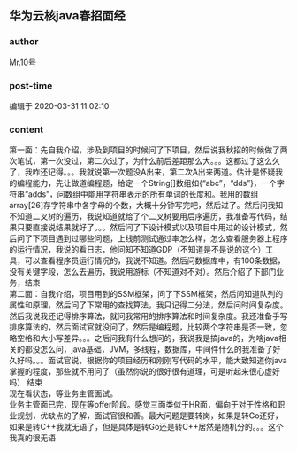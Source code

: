 ## 华为云核java春招面经
### author 
Mr.10号
### post-time 

编辑于  2020-03-31 11:02:10
### content 
<div class="post-topic-des nc-post-content">
 <div>
  第一面：先自我介绍，涉及到项目的时候问了下项目，然后说我秋招的时候做了两次笔试，第一次没过，第二次过了，为什么前后差距那么大。。。这都过了这么久了，我咋还记得。。。我就说第一次题没A出来，第二次A出来两道。估计是怀疑我的编程能力，先让做道编程题，给定一个String[]数组如{“abc”，“dds”}，一个字符串“adds”，问数组中能用字符串表示的所有单词的长度和。我用的数组array[26]存字符串中各字母的个数，大概十分钟写完吧，然后过了。然后问我知不知道二叉树的遍历，我说知道就给了个二叉树要用后序遍历，我准备写代码，结果只要直接说结果就好了。。。然后问了下设计模式以及项目中用过的设计模式，然后问了下项目遇到过哪些问题，上线前测试通过率怎么样，怎么查看服务器上程序的运行情况，我说的看日志，他问知不知道GDP（不知道是不是说的这个）工具，可以查看程序员运行情况的，我说不知道。然后问数据库中，有100条数据，没有关键字段，怎么去遍历，我说用游标（不知道对不对）。然后介绍了下部门业务，结束
 </div>
 <div>
  第二面：自我介绍，项目用到的SSM框架，问了下SSM框架，然后问知道队列的属性和原理，然后问了下常用的查找算法，我只记得二分法，然后问时间复杂度。然后我说我还记得排序算法，就问我常用的排序算法和时间复杂度。我还准备手写排序算法的，然后面试官就没问了。然后是编程题，比较两个字符串是否一致，忽略空格和大小写差异。。。之后问我有什么想问的，我说我是搞java的，为啥java相关的都没怎么问，java基础，JVM，多线程，数据库，中间件什么的我准备了好久好吗。。。面试官说，根据你的项目经历和刚刚写代码的水平，能大致知道你java掌握的程度，那些就不用问了（虽然你说的很好很有道理，可是听起来很心虚好吗） 结束
 </div>
 <div>
  现在看状态，等业务主管面试。
 </div>
 <div>
  业务主管面已完，现在等offer阶段。感觉三面类似于HR面，偏向于对于性格和职业规划，优缺点的了解，面试官很和善。最大问题是要转岗，如果是转Go还好，如果是转C++我就无语了，但是具体是转Go还是转C++居然是随机分的。。。这个我真的很无语
 </div>
 <div>
  <br/>
 </div>
 <div>
  <br/>
 </div>
</div>
